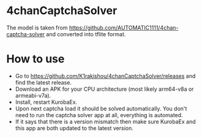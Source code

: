 # 4chanCaptchaSolver

The model is taken from https://github.com/AUTOMATIC1111/4chan-captcha-solver and converted into tflite format.

# How to use
- Go to https://github.com/K1rakishou/4chanCaptchaSolver/releases and find the latest release.
- Download an APK for your CPU architecture (most likely arm64-v8a or armeabi-v7a).
- Install, restart KurobaEx.
- Upon next captcha load it should be solved automatically. You don't need to run the captcha solver app at all, everything is automated.
- If it says that there is a version mismatch then make sure KurobaEx and this app are both updated to the latest version.
